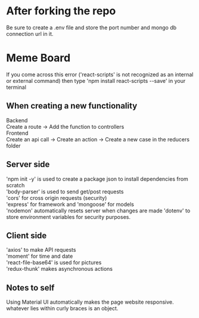 # After forking the repo
Be sure to create a .env file and store the port number and mongo db connection url in it.<br>

# Meme Board
If you come across this error ('react-scripts' is not recognized as an internal or external command) then type 'npm install react-scripts --save' in your terminal<br>

## When creating a new functionality
Backend<br>
Create a route → Add the function to controllers<br>
Frontend<br>
Create an api call → Create an action → Create a new case in the reducers folder 


## Server side
'npm init -y' is used to create a package json to install dependencies from scratch <br>
'body-parser' is used to send get/post requests <br>
'cors' for cross origin requests (security) <br>
'express' for framework and 'mongoose' for models <br>
'nodemon' automatically resets server when changes are made
'dotenv' to store environment variables for security purposes.

## Client side
'axios' to make API requests <br>
'moment' for time and date <br>
'react-file-base64' is used for pictures <br>
'redux-thunk' makes asynchronous actions <br>

## Notes to self
Using Material UI automatically makes the page website responsive.<br>
whatever lies within curly braces is an object.
